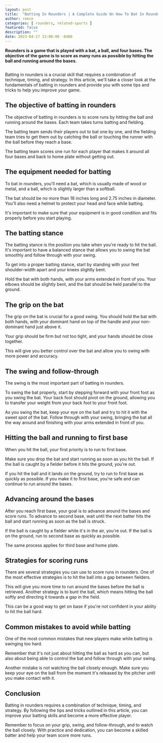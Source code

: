 ```yaml
---
layout: post
title:  "Batting In Rounders | A Complete Guide On How To Bat In Rounders"
author: reece
categories: [ rounders, related-sports ]
featured: false
description: ""
date: 2023-04-27 13:00:00 -0400
---
```

    

<!-- wp:paragraph -->
<p xmlns="http://www.w3.org/1999/xhtml"><strong>Rounders is a game that is played with a bat, a ball, and four bases. The objective of the game is to score as many runs as possible by hitting the ball and running around the bases. </strong></p>
<!-- /wp:paragraph -->

<!-- wp:image {"id":3182,"sizeSlug":"large","linkDestination":"none"} -->
<figure class="wp-block-image size-large"><img src="/img/posts/Batting-In-Rounders-1024x576.jpg" alt="" class="wp-image-3182"/></figure>
<!-- /wp:image -->

<!-- wp:paragraph -->
<p>Batting in rounders is a crucial skill that requires a combination of technique, timing, and strategy. In this article, we'll take a closer look at the fundamentals of batting in rounders and provide you with some tips and tricks to help you improve your game.</p>
<!-- /wp:paragraph -->

<!-- wp:heading -->
<h2 class="wp-block-heading">The objective of batting in rounders</h2>
<!-- /wp:heading -->

<!-- wp:paragraph -->
<p>The objective of batting in rounders is to score runs by hitting the ball and running around the bases. Each team takes turns batting and fielding. </p>
<!-- /wp:paragraph -->

<!-- wp:paragraph -->
<p>The batting team sends their players out to bat one by one, and the fielding team tries to get them out by catching the ball or touching the runner with the ball before they reach a base. </p>
<!-- /wp:paragraph -->

<!-- wp:paragraph -->
<p>The batting team scores one run for each player that makes it around all four bases and back to home plate without getting out.</p>
<!-- /wp:paragraph -->

<!-- wp:heading -->
<h2 class="wp-block-heading">The equipment needed for batting</h2>
<!-- /wp:heading -->

<!-- wp:paragraph -->
<p>To bat in rounders, you'll need a bat, which is usually made of wood or metal, and a ball, which is slightly larger than a softball. </p>
<!-- /wp:paragraph -->

<!-- wp:paragraph -->
<p>The bat should be no more than 18 inches long and 2.75 inches in diameter. You'll also need a helmet to protect your head and face while batting. </p>
<!-- /wp:paragraph -->

<!-- wp:paragraph -->
<p>It's important to make sure that your equipment is in good condition and fits properly before you start playing.</p>
<!-- /wp:paragraph -->

<!-- wp:heading -->
<h2 class="wp-block-heading">The batting stance</h2>
<!-- /wp:heading -->

<!-- wp:paragraph -->
<p>The batting stance is the position you take when you're ready to hit the ball. It's important to have a balanced stance that allows you to swing the bat smoothly and follow through with your swing. </p>
<!-- /wp:paragraph -->

<!-- wp:paragraph -->
<p>To get into a proper batting stance, start by standing with your feet shoulder-width apart and your knees slightly bent. </p>
<!-- /wp:paragraph -->

<!-- wp:paragraph -->
<p>Hold the bat with both hands, with your arms extended in front of you. Your elbows should be slightly bent, and the bat should be held parallel to the ground.</p>
<!-- /wp:paragraph -->

<!-- wp:heading -->
<h2 class="wp-block-heading">The grip on the bat</h2>
<!-- /wp:heading -->

<!-- wp:paragraph -->
<p>The grip on the bat is crucial for a good swing. You should hold the bat with both hands, with your dominant hand on top of the handle and your non-dominant hand just above it. </p>
<!-- /wp:paragraph -->

<!-- wp:paragraph -->
<p>Your grip should be firm but not too tight, and your hands should be close together. </p>
<!-- /wp:paragraph -->

<!-- wp:paragraph -->
<p>This will give you better control over the bat and allow you to swing with more power and accuracy.</p>
<!-- /wp:paragraph -->

<!-- wp:heading -->
<h2 class="wp-block-heading">The swing and follow-through</h2>
<!-- /wp:heading -->

<!-- wp:paragraph -->
<p>The swing is the most important part of batting in rounders. </p>
<!-- /wp:paragraph -->

<!-- wp:paragraph -->
<p>To swing the bat properly, start by stepping forward with your front foot as you swing the bat. Your back foot should pivot on the ground, allowing you to transfer your weight from your back foot to your front foot. </p>
<!-- /wp:paragraph -->

<!-- wp:paragraph -->
<p>As you swing the bat, keep your eye on the ball and try to hit it with the sweet spot of the bat. Follow through with your swing, bringing the bat all the way around and finishing with your arms extended in front of you.</p>
<!-- /wp:paragraph -->

<!-- wp:heading -->
<h2 class="wp-block-heading">Hitting the ball and running to first base</h2>
<!-- /wp:heading -->

<!-- wp:paragraph -->
<p>When you hit the ball, your first priority is to run to first base. </p>
<!-- /wp:paragraph -->

<!-- wp:paragraph -->
<p>Make sure you drop the bat and start running as soon as you hit the ball. If the ball is caught by a fielder before it hits the ground, you're out. </p>
<!-- /wp:paragraph -->

<!-- wp:paragraph -->
<p>If you hit the ball and it lands on the ground, try to run to first base as quickly as possible. If you make it to first base, you're safe and can continue to run around the bases.</p>
<!-- /wp:paragraph -->

<!-- wp:heading -->
<h2 class="wp-block-heading">Advancing around the bases</h2>
<!-- /wp:heading -->

<!-- wp:paragraph -->
<p>After you reach first base, your goal is to advance around the bases and score runs. To advance to second base, wait until the next batter hits the ball and start running as soon as the ball is struck. </p>
<!-- /wp:paragraph -->

<!-- wp:paragraph -->
<p>If the ball is caught by a fielder while it's in the air, you're out. If the ball is on the ground, run to second base as quickly as possible. </p>
<!-- /wp:paragraph -->

<!-- wp:paragraph -->
<p>The same process applies for third base and home plate.</p>
<!-- /wp:paragraph -->

<!-- wp:heading -->
<h2 class="wp-block-heading">Strategies for scoring runs</h2>
<!-- /wp:heading -->

<!-- wp:paragraph -->
<p>There are several strategies you can use to score runs in rounders. One of the most effective strategies is to hit the ball into a gap between fielders. </p>
<!-- /wp:paragraph -->

<!-- wp:paragraph -->
<p>This will give you more time to run around the bases before the ball is retrieved. Another strategy is to bunt the ball, which means hitting the ball softly and directing it towards a gap in the field.</p>
<!-- /wp:paragraph -->

<!-- wp:paragraph -->
<p> This can be a good way to get on base if you're not confident in your ability to hit the ball hard.</p>
<!-- /wp:paragraph -->

<!-- wp:heading -->
<h2 class="wp-block-heading">Common mistakes to avoid while batting</h2>
<!-- /wp:heading -->

<!-- wp:paragraph -->
<p>One of the most common mistakes that new players make while batting is swinging too hard. </p>
<!-- /wp:paragraph -->

<!-- wp:paragraph -->
<p>Remember that it's not just about hitting the ball as hard as you can, but also about being able to control the bat and follow through with your swing.</p>
<!-- /wp:paragraph -->

<!-- wp:paragraph -->
<p>Another mistake is not watching the ball closely enough. Make sure you keep your eye on the ball from the moment it's released by the pitcher until you make contact with it.</p>
<!-- /wp:paragraph -->

<!-- wp:heading -->
<h2 class="wp-block-heading">Conclusion</h2>
<!-- /wp:heading -->

<!-- wp:paragraph -->
<p>Batting in rounders requires a combination of technique, timing, and strategy. By following the tips and tricks outlined in this article, you can improve your batting skills and become a more effective player. </p>
<!-- /wp:paragraph -->

<!-- wp:paragraph -->
<p>Remember to focus on your grip, swing, and follow-through, and to watch the ball closely. With practice and dedication, you can become a skilled batter and help your team score more runs.</p>
<!-- /wp:paragraph -->
    